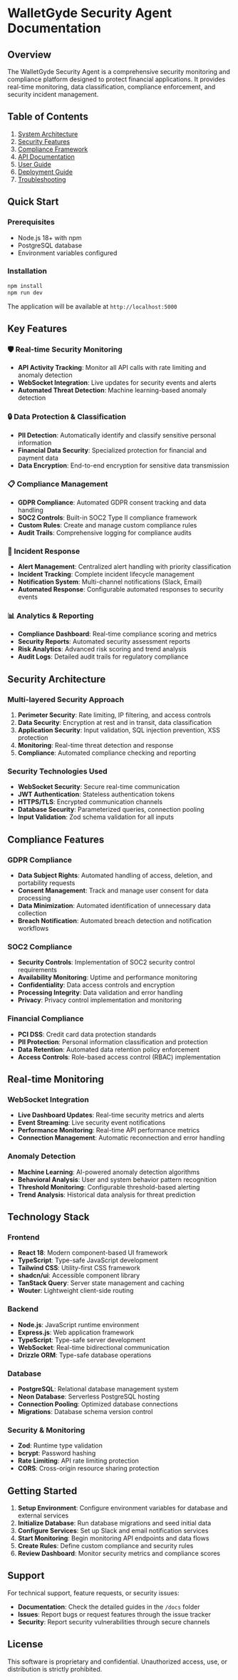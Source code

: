 # WalletGyde Security Agent Documentation

## Overview

The WalletGyde Security Agent is a comprehensive security monitoring and compliance platform designed to protect financial applications. It provides real-time monitoring, data classification, compliance enforcement, and security incident management.

## Table of Contents

1. [System Architecture](./ARCHITECTURE.md)
2. [Security Features](./SECURITY_FEATURES.md)
3. [Compliance Framework](./COMPLIANCE.md)
4. [API Documentation](./API.md)
5. [User Guide](./USER_GUIDE.md)
6. [Deployment Guide](./DEPLOYMENT.md)
7. [Troubleshooting](./TROUBLESHOOTING.md)

## Quick Start

### Prerequisites

- Node.js 18+ with npm
- PostgreSQL database
- Environment variables configured

### Installation

```bash
npm install
npm run dev
```

The application will be available at `http://localhost:5000`

## Key Features

### 🛡️ Real-time Security Monitoring
- **API Activity Tracking**: Monitor all API calls with rate limiting and anomaly detection
- **WebSocket Integration**: Live updates for security events and alerts
- **Automated Threat Detection**: Machine learning-based anomaly detection

### 🔒 Data Protection & Classification
- **PII Detection**: Automatically identify and classify sensitive personal information
- **Financial Data Security**: Specialized protection for financial and payment data
- **Data Encryption**: End-to-end encryption for sensitive data transmission

### 📋 Compliance Management
- **GDPR Compliance**: Automated GDPR consent tracking and data handling
- **SOC2 Controls**: Built-in SOC2 Type II compliance framework
- **Custom Rules**: Create and manage custom compliance rules
- **Audit Trails**: Comprehensive logging for compliance audits

### 🚨 Incident Response
- **Alert Management**: Centralized alert handling with priority classification
- **Incident Tracking**: Complete incident lifecycle management
- **Notification System**: Multi-channel notifications (Slack, Email)
- **Automated Response**: Configurable automated responses to security events

### 📊 Analytics & Reporting
- **Compliance Dashboard**: Real-time compliance scoring and metrics
- **Security Reports**: Automated security assessment reports
- **Risk Analytics**: Advanced risk scoring and trend analysis
- **Audit Logs**: Detailed audit trails for regulatory compliance

## Security Architecture

### Multi-layered Security Approach

1. **Perimeter Security**: Rate limiting, IP filtering, and access controls
2. **Data Security**: Encryption at rest and in transit, data classification
3. **Application Security**: Input validation, SQL injection prevention, XSS protection
4. **Monitoring**: Real-time threat detection and response
5. **Compliance**: Automated compliance checking and reporting

### Security Technologies Used

- **WebSocket Security**: Secure real-time communication
- **JWT Authentication**: Stateless authentication tokens
- **HTTPS/TLS**: Encrypted communication channels
- **Database Security**: Parameterized queries, connection pooling
- **Input Validation**: Zod schema validation for all inputs

## Compliance Features

### GDPR Compliance
- **Data Subject Rights**: Automated handling of access, deletion, and portability requests
- **Consent Management**: Track and manage user consent for data processing
- **Data Minimization**: Automated identification of unnecessary data collection
- **Breach Notification**: Automated breach detection and notification workflows

### SOC2 Compliance
- **Security Controls**: Implementation of SOC2 security control requirements
- **Availability Monitoring**: Uptime and performance monitoring
- **Confidentiality**: Data access controls and encryption
- **Processing Integrity**: Data validation and error handling
- **Privacy**: Privacy control implementation and monitoring

### Financial Compliance
- **PCI DSS**: Credit card data protection standards
- **PII Protection**: Personal information classification and protection
- **Data Retention**: Automated data retention policy enforcement
- **Access Controls**: Role-based access control (RBAC) implementation

## Real-time Monitoring

### WebSocket Integration
- **Live Dashboard Updates**: Real-time security metrics and alerts
- **Event Streaming**: Live security event notifications
- **Performance Monitoring**: Real-time API performance metrics
- **Connection Management**: Automatic reconnection and error handling

### Anomaly Detection
- **Machine Learning**: AI-powered anomaly detection algorithms
- **Behavioral Analysis**: User and system behavior pattern recognition
- **Threshold Monitoring**: Configurable threshold-based alerting
- **Trend Analysis**: Historical data analysis for threat prediction

## Technology Stack

### Frontend
- **React 18**: Modern component-based UI framework
- **TypeScript**: Type-safe JavaScript development
- **Tailwind CSS**: Utility-first CSS framework
- **shadcn/ui**: Accessible component library
- **TanStack Query**: Server state management and caching
- **Wouter**: Lightweight client-side routing

### Backend
- **Node.js**: JavaScript runtime environment
- **Express.js**: Web application framework
- **TypeScript**: Type-safe server development
- **WebSocket**: Real-time bidirectional communication
- **Drizzle ORM**: Type-safe database operations

### Database
- **PostgreSQL**: Relational database management system
- **Neon Database**: Serverless PostgreSQL hosting
- **Connection Pooling**: Optimized database connections
- **Migrations**: Database schema version control

### Security & Monitoring
- **Zod**: Runtime type validation
- **bcrypt**: Password hashing
- **Rate Limiting**: API rate limiting protection
- **CORS**: Cross-origin resource sharing protection

## Getting Started

1. **Setup Environment**: Configure environment variables for database and external services
2. **Initialize Database**: Run database migrations and seed initial data
3. **Configure Services**: Set up Slack and email notification services
4. **Start Monitoring**: Begin monitoring API endpoints and data flows
5. **Create Rules**: Define custom compliance and security rules
6. **Review Dashboard**: Monitor security metrics and compliance scores

## Support

For technical support, feature requests, or security issues:

- **Documentation**: Check the detailed guides in the `/docs` folder
- **Issues**: Report bugs or request features through the issue tracker
- **Security**: Report security vulnerabilities through secure channels

## License

This software is proprietary and confidential. Unauthorized access, use, or distribution is strictly prohibited.